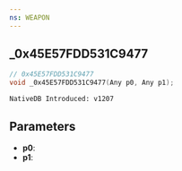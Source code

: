 ```yaml
---
ns: WEAPON
---
```

## _0x45E57FDD531C9477

```c
// 0x45E57FDD531C9477
void _0x45E57FDD531C9477(Any p0, Any p1);
```

```
NativeDB Introduced: v1207
```

## Parameters
* **p0**:
* **p1**:
